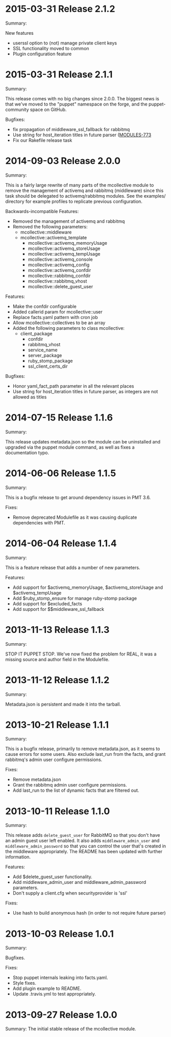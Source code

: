 2015-03-31 Release 2.1.2
========================

Summary:

New features

- userssl option to (not) manage private client keys
- SSL functionality moved to common
- Plugin configuration feature

2015-03-31 Release 2.1.1
========================

Summary:

This release comes with no big changes since 2.0.0. The biggest news is that
we've moved to the "puppet" namespace on the forge, and the puppet-community
space on GitHub.

Bugfixes:
- fix propagation of middleware\_ssl\_fallback for rabbitmq
- Use string for host\_iteration titles in future parser ([MODULES-773](https://tickets.puppetlabs.com/browse/MODULES-773)
- Fix our Rakefile release task


2014-09-03 Release 2.0.0
========================

Summary:

This is a fairly large rewrite of many parts of the mcollective module to
remove the management of activemq and rabbitmq (middleware) since this task
should be delegated to activemq/rabbitmq modules. See the examples/ directory
for example profiles to replicate previous configuration.

Backwards-incompatible Features:
- Removed the management of activemq and rabbitmq
- Removed the following parameters:
  - mcollective::middleware
  - mcollective::activemq\_template
	- mcollective::activemq\_memoryUsage
	- mcollective::activemq\_storeUsage
	- mcollective::activemq\_tempUsage
	- mcollective::activemq\_console
	- mcollective::activemq\_config
	- mcollective::activemq\_confdir
	- mcollective::rabbitmq\_confdir
	- mcollective::rabbitmq\_vhost
	- mcollective::delete\_guest\_user

Features:
- Make the confdir configurable
- Added callerid param for mcollective::user
- Replace facts.yaml pattern with cron job
- Allow mcollective::collectives to be an array
- Added the following parameters to class mcollective:
  - client\_package
	- confdir
	- rabbitmq\_vhost
	- service\_name
	- server\_package
	- ruby\_stomp\_package
	- ssl\_client\_certs\_dir

Bugfixes:
- Honor yaml\_fact\_path parameter in all the relevant places
- Use string for host\_iteration titles in future parser, as integers are not
allowed as titles

2014-07-15 Release 1.1.6
========================

Summary:

This release updates metadata.json so the module can be uninstalled and
upgraded via the puppet module command, as well as fixes a documentation
typo.

2014-06-06 Release 1.1.5
========================

Summary:

This is a bugfix release to get around dependency issues in PMT 3.6.

Fixes:
- Remove deprecated Modulefile as it was causing duplicate dependencies with PMT.

2014-06-04 Release 1.1.4
========================

Summary:

This is a feature release that adds a number of new parameters.

Features:
- Add support for $activemq\_memoryUsage, $activemq\_storeUsage
  and $activemq\_tempUsage
- Add $ruby\_stomp\_ensure for manage ruby-stomp package
- Add support for $excluded\_facts
- Add support for $$middleware\_ssl\_fallback

2013-11-13 Release 1.1.3
========================

Summary:

STOP IT PUPPET STOP. We've now fixed the problem for REAL, it was a missing
source and author field in the Modulefile.

2013-11-12 Release 1.1.2
========================

Summary:

Metadata.json is persistent and made it into the tarball.

2013-10-21 Release 1.1.1
========================

Summary:

This is a bugfix release, primarily to remove metadata.json, as it seems to
cause errors for some users.  Also exclude last\_run from the facts, and grant
rabbitmq's admin user configure permissions.

Fixes:
- Remove metadata.json
- Grant the rabbitmq admin user configure permissions.
- Add last\_run to the list of dynamic facts that are filtered out.

2013-10-11 Release 1.1.0
========================

Summary:

This release adds `delete_guest_user` for RabbitMQ so that you don't have an
admin guest user left enabled.  It also adds `middleware_admin_user` and
`middleware_admin_password` so that you can control the user that's created in
the middleware appropriately.  The README has been updated with further
information.

Features:
- Add $delete\_guest\_user functionality.
- Add middleware\_admin\_user and middleware\_admin\_password parameters.
- Don't supply a client.cfg when securityprovider is 'ssl'

Fixes:
- Use hash to build anonymous hash (in order to not require future parser)

2013-10-03 Release 1.0.1
========================

Summary:

Bugfixes.

Fixes:
- Stop puppet internals leaking into facts.yaml.
- Style fixes.
- Add plugin example to README.
- Update .travis.yml to test appropriately.


2013-09-27 Release 1.0.0
========================

Summary:
The initial stable release of the mcollective module.
